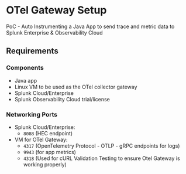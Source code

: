 # OTel Gateway Setup

PoC - Auto Instrumenting a Java App to send trace and metric data to Splunk Enterprise & Observability Cloud

## Requirements
### Components
- Java app
- Linux VM to be used as the OTel collector gateway
- Splunk Cloud/Enterprise
- Splunk Observability Cloud trial/license

### Networking Ports
- Splunk Cloud/Enterprise: 
  - `8088` (HEC endpoint)
- VM for OTel Gateway: 
  - `4317` (OpenTelemetry Protocol - OTLP - gRPC endpoints for logs)
  - `9943` (for app metrics)
  - `4318` (Used for cURL Validation Testing to ensure Otel Gateway is working properly)